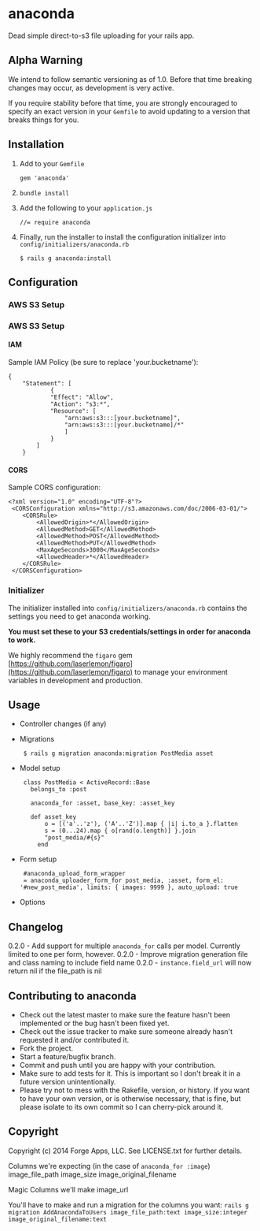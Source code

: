 # anaconda

Dead simple direct-to-s3 file uploading for your rails app.

## Alpha Warning

We intend to follow semantic versioning as of 1.0. Before that time breaking changes may occur, as development is very active.

If you require stability before that time, you are strongly encouraged to specify an exact version in your `Gemfile` to avoid updating to a version that breaks things for you.

## Installation

1.  Add to your `Gemfile`

        gem 'anaconda'

2.  `bundle install`

3.  Add the following to your `application.js`

        //= require anaconda

4.  Finally, run the installer to install the configuration initializer into `config/initializers/anaconda.rb`

        $ rails g anaconda:install

## Configuration

### AWS S3 Setup

### AWS S3 Setup

#### IAM

Sample IAM Policy (be sure to replace 'your.bucketname'):

    {
        "Statement": [
	            {
                "Effect": "Allow",
                "Action": "s3:*",
                "Resource": [
                    "arn:aws:s3:::[your.bucketname]",
                    "arn:aws:s3:::[your.bucketname]/*"
	                ]
	            }
	        ]
	    }

#### CORS

Sample CORS configuration:

    <?xml version="1.0" encoding="UTF-8"?>
	 <CORSConfiguration xmlns="http://s3.amazonaws.com/doc/2006-03-01/">
	    <CORSRule>
	        <AllowedOrigin>*</AllowedOrigin>
	        <AllowedMethod>GET</AllowedMethod>
	        <AllowedMethod>POST</AllowedMethod>
	        <AllowedMethod>PUT</AllowedMethod>
	        <MaxAgeSeconds>3000</MaxAgeSeconds>
	        <AllowedHeader>*</AllowedHeader>
	    </CORSRule>
	 </CORSConfiguration>


### Initializer

The initializer installed into `config/initializers/anaconda.rb` contains the settings you need to get anaconda working.

**You must set these to your S3 credentials/settings in order for anaconda to work.**

We highly recommend the `figaro` gem [https://github.com/laserlemon/figaro](https://github.com/laserlemon/figaro) to manage your environment variables in development and production.

## Usage

*  Controller changes (if any)

*  Migrations

        $ rails g migration anaconda:migration PostMedia asset

*  Model setup

        class PostMedia < ActiveRecord::Base
          belongs_to :post

          anaconda_for :asset, base_key: :asset_key

          def asset_key
			  o = [('a'..'z'), ('A'..'Z')].map { |i| i.to_a }.flatten
			  s = (0...24).map { o[rand(o.length)] }.join
			  "post_media/#{s}"
			end



*  Form setup

        #anaconda_upload_form_wrapper
        = anaconda_uploader_form_for post_media, :asset, form_el: '#new_post_media', limits: { images: 9999 }, auto_upload: true


*  Options

## Changelog

0.2.0 - Add support for multiple `anaconda_for` calls per model. Currently limited to one per form, however.
0.2.0 - Improve migration generation file and class naming to include field name
0.2.0 - `instance.field_url` will now return nil if the file_path is nil


## Contributing to anaconda

* Check out the latest master to make sure the feature hasn't been implemented or the bug hasn't been fixed yet.
* Check out the issue tracker to make sure someone already hasn't requested it and/or contributed it.
* Fork the project.
* Start a feature/bugfix branch.
* Commit and push until you are happy with your contribution.
* Make sure to add tests for it. This is important so I don't break it in a future version unintentionally.
* Please try not to mess with the Rakefile, version, or history. If you want to have your own version, or is otherwise necessary, that is fine, but please isolate to its own commit so I can cherry-pick around it.

## Copyright

Copyright (c) 2014 Forge Apps, LLC. See LICENSE.txt for
further details.




Columns we're expecting (in the case of `anaconda_for :image`)
image_file_path
image_size
image_original_filename

Magic Columns we'll make
image_url


You'll have to make and run a migration for the columns you want:
`rails g migration AddAnacondaToUsers image_file_path:text image_size:integer image_original_filename:text`
